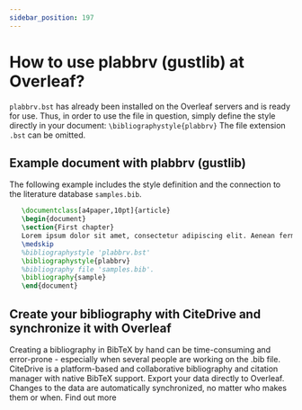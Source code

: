 ```yaml
---
sidebar_position: 197
---
```


# How to use plabbrv (gustlib) at Overleaf?
`plabbrv.bst` has already been installed on the Overleaf servers and is ready for use. Thus, in order to use the file in question, simply define the style directly in your document: `\bibliographystyle{plabbrv}` The file extension `.bst` can be omitted.

## Example document with plabbrv (gustlib)
The following example includes the style definition and the connection to the literature database `samples.bib`.
```tex
   \documentclass[a4paper,10pt]{article}
   \begin{document}
   \section{First chapter}
   Lorem ipsum dolor sit amet, consectetur adipiscing elit. Aenean fermentum justo massa, ut maximus mauris sodales et. Aenean vel elit a erat rhoncus pharetra.
   \medskip
   %bibliographystyle 'plabbrv.bst'
   \bibliographystyle{plabbrv}
   %bibliography file 'samples.bib'.
   \bibliography{sample}
   \end{document}
```

## Create your bibliography with CiteDrive and synchronize it with Overleaf
Creating a bibliography in BibTeX by hand can be time-consuming and error-prone - especially when several people are working on the .bib file. CiteDrive is a platform-based and collaborative bibliography and citation manager with native BibTeX support. Export your data directly to Overleaf. Changes to the data are automatically synchronized, no matter who makes them or when. Find out more